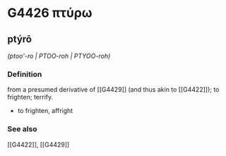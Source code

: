 # G4426 πτύρω

## ptýrō

_(ptoo'-ro | PTOO-roh | PTYOO-roh)_

### Definition

from a presumed derivative of [[G4429]] (and thus akin to [[G4422]]); to frighten; terrify.

- to frighten, affright

### See also

[[G4422]], [[G4429]]


